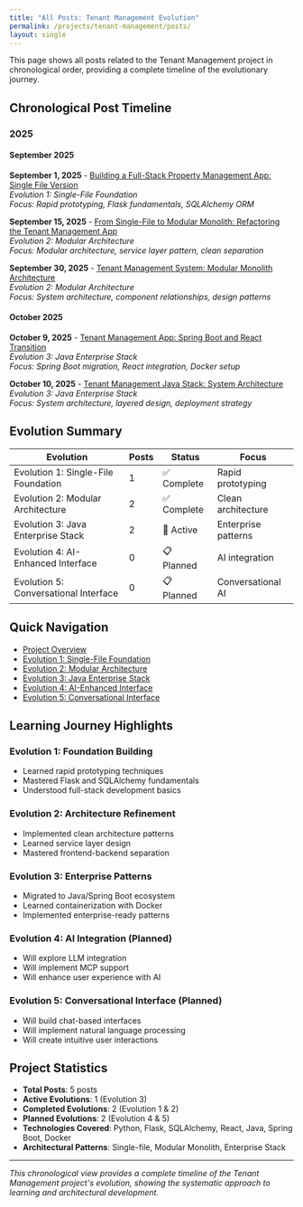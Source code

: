 ```yaml
---
title: "All Posts: Tenant Management Evolution"
permalink: /projects/tenant-management/posts/
layout: single
---
```


This page shows all posts related to the Tenant Management project in chronological order, providing a complete timeline of the evolutionary journey.

## Chronological Post Timeline

### 2025

#### September 2025

**September 1, 2025** - [Building a Full-Stack Property Management App: Single File Version](/learning/full-stack-development/python/tenant-management-app-singlefile/)  
*Evolution 1: Single-File Foundation*  
*Focus: Rapid prototyping, Flask fundamentals, SQLAlchemy ORM*

**September 15, 2025** - [From Single-File to Modular Monolith: Refactoring the Tenant Management App](/learning/architecture/refactoring/tenant-management-modular-monolith/)  
*Evolution 2: Modular Architecture*  
*Focus: Modular architecture, service layer pattern, clean separation*

**September 30, 2025** - [Tenant Management System: Modular Monolith Architecture](/learning/architecture/system-design/tenant-management-system-architecture/)  
*Evolution 2: Modular Architecture*  
*Focus: System architecture, component relationships, design patterns*

#### October 2025

**October 9, 2025** - [Tenant Management App: Spring Boot and React Transition](/learning/development/java/tenant-management-java-transition/)  
*Evolution 3: Java Enterprise Stack*  
*Focus: Spring Boot migration, React integration, Docker setup*

**October 10, 2025** - [Tenant Management Java Stack: System Architecture](/learning/architecture/system-design/tenant-management-java-architecture/)  
*Evolution 3: Java Enterprise Stack*  
*Focus: System architecture, layered design, deployment strategy*

## Evolution Summary

| Evolution | Posts | Status | Focus |
|-----------|-------|--------|-------|
| Evolution 1: Single-File Foundation | 1 | ✅ Complete | Rapid prototyping |
| Evolution 2: Modular Architecture | 2 | ✅ Complete | Clean architecture |
| Evolution 3: Java Enterprise Stack | 2 | 🔄 Active | Enterprise patterns |
| Evolution 4: AI-Enhanced Interface | 0 | 📋 Planned | AI integration |
| Evolution 5: Conversational Interface | 0 | 📋 Planned | Conversational AI |

## Quick Navigation

- [Project Overview](/projects/tenant-management/)
- [Evolution 1: Single-File Foundation](/projects/tenant-management/evolution-1/)
- [Evolution 2: Modular Architecture](/projects/tenant-management/evolution-2/)
- [Evolution 3: Java Enterprise Stack](/projects/tenant-management/evolution-3/)
- [Evolution 4: AI-Enhanced Interface](/projects/tenant-management/evolution-4/)
- [Evolution 5: Conversational Interface](/projects/tenant-management/evolution-5/)

## Learning Journey Highlights

### Evolution 1: Foundation Building
- Learned rapid prototyping techniques
- Mastered Flask and SQLAlchemy fundamentals
- Understood full-stack development basics

### Evolution 2: Architecture Refinement
- Implemented clean architecture patterns
- Learned service layer design
- Mastered frontend-backend separation

### Evolution 3: Enterprise Patterns
- Migrated to Java/Spring Boot ecosystem
- Learned containerization with Docker
- Implemented enterprise-ready patterns

### Evolution 4: AI Integration (Planned)
- Will explore LLM integration
- Will implement MCP support
- Will enhance user experience with AI

### Evolution 5: Conversational Interface (Planned)
- Will build chat-based interfaces
- Will implement natural language processing
- Will create intuitive user interactions

## Project Statistics

- **Total Posts**: 5 posts
- **Active Evolutions**: 1 (Evolution 3)
- **Completed Evolutions**: 2 (Evolution 1 & 2)
- **Planned Evolutions**: 2 (Evolution 4 & 5)
- **Technologies Covered**: Python, Flask, SQLAlchemy, React, Java, Spring Boot, Docker
- **Architectural Patterns**: Single-file, Modular Monolith, Enterprise Stack

---

*This chronological view provides a complete timeline of the Tenant Management project's evolution, showing the systematic approach to learning and architectural development.*
